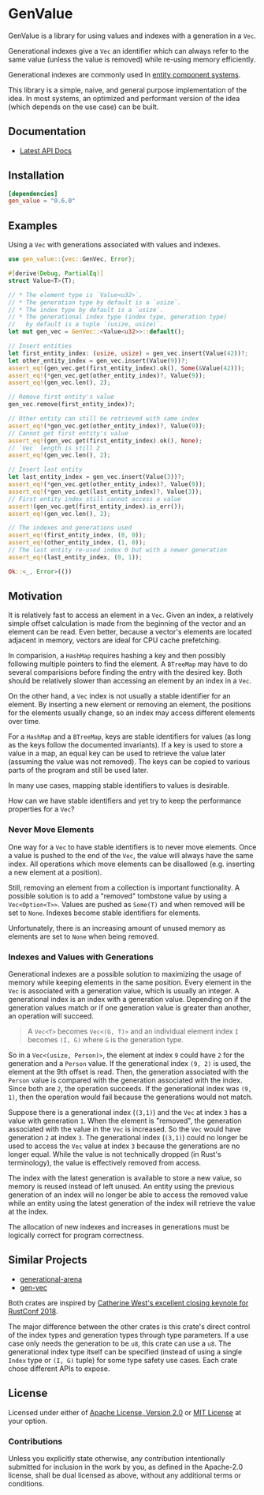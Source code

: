 # GenValue

GenValue is a library for using values and indexes with a generation in a
`Vec`.

Generational indexes give a `Vec` an identifier which can always refer to the
same value (unless the value is removed) while re-using memory efficiently.

Generational indexes are commonly used in [entity component systems][wiki_ecs].

This library is a simple, naive, and general purpose implementation of the idea.
In most systems, an optimized and performant version of the idea (which depends on the
use case) can be built.

## Documentation

* [Latest API Docs][docs_rs_gen_value]

## Installation

```toml
[dependencies]
gen_value = "0.6.0"
```

## Examples

Using a `Vec` with generations associated with values and indexes.

```rust
use gen_value::{vec::GenVec, Error};

#[derive(Debug, PartialEq)]
struct Value<T>(T);

// * The element type is `Value<u32>`.
// * The generation type by default is a `usize`.
// * The index type by default is a `usize`.
// * The generational index type (index type, generation type)
//   by default is a tuple `(usize, usize)`.
let mut gen_vec = GenVec::<Value<u32>>::default();

// Insert entities
let first_entity_index: (usize, usize) = gen_vec.insert(Value(42))?;
let other_entity_index = gen_vec.insert(Value(9))?;
assert_eq!(gen_vec.get(first_entity_index).ok(), Some(&Value(42)));
assert_eq!(*gen_vec.get(other_entity_index)?, Value(9));
assert_eq!(gen_vec.len(), 2);

// Remove first entity's value
gen_vec.remove(first_entity_index)?;

// Other entity can still be retrieved with same index 
assert_eq!(*gen_vec.get(other_entity_index)?, Value(9));
// Cannot get first entity's value
assert_eq!(gen_vec.get(first_entity_index).ok(), None);
// `Vec` length is still 2
assert_eq!(gen_vec.len(), 2);

// Insert last entity
let last_entity_index = gen_vec.insert(Value(3))?;
assert_eq!(*gen_vec.get(other_entity_index)?, Value(9));
assert_eq!(*gen_vec.get(last_entity_index)?, Value(3));
// First entity index still cannot access a value
assert!(gen_vec.get(first_entity_index).is_err());
assert_eq!(gen_vec.len(), 2);

// The indexes and generations used
assert_eq!(first_entity_index, (0, 0));
assert_eq!(other_entity_index, (1, 0));
// The last entity re-used index 0 but with a newer generation
assert_eq!(last_entity_index, (0, 1));

Ok::<_, Error>(())
```

## Motivation

It is relatively fast to access an element in a `Vec`. Given an index, a
relatively simple offset calculation is made from the beginning of the vector and
an element can be read. Even better, because a vector's elements are located
adjacent in memory, vectors are ideal for CPU cache prefetching.

In comparision, a `HashMap` requires hashing a key and then possibly following
multiple pointers to find the element. A `BTreeMap` may have to do several
comparisions before finding the entry with the desired key. Both should be
relatively slower than accessing an element by an index in a `Vec`.

On the other hand, a `Vec` index is not usually a stable identifier for an
element. By inserting a new element or removing an element, the positions for
the elements usually change, so an index may access different elements over
time.

For a `HashMap` and a `BTreeMap`, keys are stable identifiers for
values (as long as the keys follow the documented invariants). If a key is used
to store a value in a map, an equal key can be used to retrieve the value later
(assuming the value was not removed). The keys can be copied to various parts of
the program and still be used later.

In many use cases, mapping stable identifiers to values is desirable.

How can we have stable identifiers and yet try to keep the performance
properties for a `Vec`?

### Never Move Elements

One way for a `Vec` to have stable identifiers is to never move elements. Once a
value is pushed to the end of the `Vec`, the value will always have the same
index. All operations which move elements can be disallowed (e.g. inserting a
new element at a position).

Still, removing an element from a collection is important functionality. A
possible solution is to add a "removed" tombstone value by using a
`Vec<Option<T>>`. Values are pushed as `Some(T)` and when removed will be set to
`None`. Indexes become stable identifiers for elements.

Unfortunately, there is an increasing amount of unused memory as elements are
set to `None` when being removed.

### Indexes and Values with Generations

Generational indexes are a possible solution to maximizing the usage of memory
while keeping elements in the same position. Every element in the `Vec` is
associated with a generation value, which is usually an integer. A generational
index is an index with a generation value. Depending on if the generation values
match or if one generation value is greater than another, an operation will
succeed.

> A `Vec<T>` becomes `Vec<(G, T)>` and an individual element index `I` becomes
> `(I, G)` where `G` is the generation type.

So in a `Vec<(usize, Person)>`, the element at index `9` could have `2` for the
generation and a `Person` value. If the generational index `(9, 2)` is used, the
element at the 9th offset is read. Then, the generation associated with the
`Person` value is compared with the generation associated with the index. Since
both are `2`, the operation succeeds. If the generational index was `(9, 1)`,
then the operation would fail because the generations would not match.

Suppose there is a generational index (`(3,1)`) and the `Vec` at index `3` has a
value with generation `1`. When the element is "removed", the generation
associated with the value in the `Vec` is increased. So the `Vec` would have
generation `2` at index `3`. The generational index (`(3,1)`) could no longer be
used to access the `Vec` value at index `3` because the generations are no
longer equal. While the value is not technically dropped (in Rust's
terminology), the value is effectively removed from access.

The index with the latest generation is available to store a new value, so
memory is reused instead of left unused. An entity using the previous generation
of an index will no longer be able to access the removed value while an entity
using the latest generation of the index will retrieve the value at the index.

The allocation of new indexes and increases in generations must be logically
correct for program correctness.

## Similar Projects

* [generational-arena][generational_arena]
* [gen-vec][gen_vec]

Both crates are inspired by [Catherine West's excellent closing keynote for
RustConf 2018][rustconf_2018_closing_keynote].

The major difference between the other crates is this crate's direct control of
the index types and generation types through type parameters. If a use case only
needs the generation to be `u8`, this crate can use a `u8`. The generational
index type itself can be specified (instead of using a single `Index` type or
`(I, G)` tuple) for some type safety use cases. Each crate chose different APIs
to expose.

## License

Licensed under either of [Apache License, Version 2.0][LICENSE_APACHE] or [MIT
License][LICENSE_MIT] at your option.

### Contributions

Unless you explicitly state otherwise, any contribution intentionally submitted
for inclusion in the work by you, as defined in the Apache-2.0 license, shall be
dual licensed as above, without any additional terms or conditions.

[LICENSE_APACHE]: LICENSE-APACHE
[LICENSE_MIT]: LICENSE-MIT
[wiki_ecs]: https://en.wikipedia.org/wiki/Entity_component_system
[docs_rs_gen_value]: https://docs.rs/gen_value/
[BTreeMap]: https://doc.rust-lang.org/std/collections/struct.BTreeMap.html
[Vec]: https://doc.rust-lang.org/std/vec/struct.Vec.html
[generational_arena]: https://crates.io/crates/generational-arena
[gen_vec]: https://crates.io/crates/gen-vec
[rustconf_2018_closing_keynote]: https://www.youtube.com/watch?v=aKLntZcp27M 